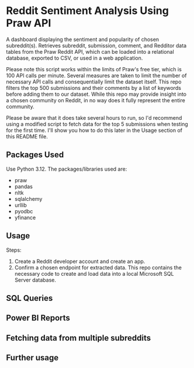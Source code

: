 # Reddit Sentiment Analysis Using Praw API 
A dashboard displaying the sentiment and popularity of chosen subreddit(s). Retrieves subreddit, submission, comment, and Redditor data tables from the Praw Reddit API, which can be loaded into a relational database, exported to CSV, or used in a web application. 

Please note this script works within the limits of Praw's free tier, which is 100 API calls per minute. Several measures are taken to limit the number of necessary API calls and consequentially limit the dataset itself. This repo filters the top 500 submissions and their comments by a list of keywords before adding them to our dataset. While this repo may provide insight into a chosen community on Reddit, in no way does it fully represent the entire community. 

Please be aware that it does take several hours to run, so I'd recommend using a modified script to fetch data for the top 5 submissions when testing for the first time. I'll show you how to do this later in the Usage section of this README file.

## Packages Used
Use Python 3.12. The packages/libraries used are:
* praw
* pandas
* nltk
* sqlalchemy
* urllib
* pyodbc
* yfinance
  
## Usage

Steps:
1. Create a Reddit developer account and create an app.
2. Confirm a chosen endpoint for extracted data. This repo contains the necessary code to create and load data into a local Microsoft SQL Server database.

## SQL Queries
## Power BI Reports
## Fetching data from multiple subreddits
## Further usage

